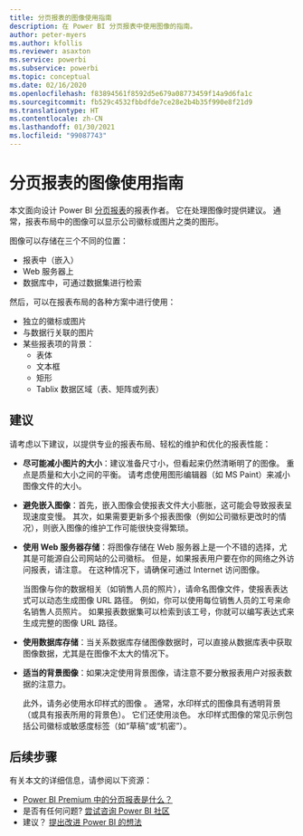 ```yaml
---
title: 分页报表的图像使用指南
description: 在 Power BI 分页报表中使用图像的指南。
author: peter-myers
ms.author: kfollis
ms.reviewer: asaxton
ms.service: powerbi
ms.subservice: powerbi
ms.topic: conceptual
ms.date: 02/16/2020
ms.openlocfilehash: f83894561f8592d5e679a08773459f14a9d6fa1c
ms.sourcegitcommit: fb529c4532fbbdfde7ce28e2b4b35f990e8f21d9
ms.translationtype: HT
ms.contentlocale: zh-CN
ms.lasthandoff: 01/30/2021
ms.locfileid: "99087743"
---
```

# <a name="image-use-guidance-for-paginated-reports"></a>分页报表的图像使用指南

本文面向设计 Power BI [分页报表](../paginated-reports/paginated-reports-report-builder-power-bi.md)的报表作者。 它在处理图像时提供建议。 通常，报表布局中的图像可以显示公司徽标或图片之类的图形。

图像可以存储在三个不同的位置：

- 报表中（嵌入）
- Web 服务器上
- 数据库中，可通过数据集进行检索

然后，可以在报表布局的各种方案中进行使用：

- 独立的徽标或图片
- 与数据行关联的图片
- 某些报表项的背景：
  - 表体
  - 文本框
  - 矩形
  - Tablix 数据区域（表、矩阵或列表）

## <a name="suggestions"></a>建议

请考虑以下建议，以提供专业的报表布局、轻松的维护和优化的报表性能：

- **尽可能减小图片的大小**：建议准备尺寸小，但看起来仍然清晰明了的图像。 重点是质量和大小之间的平衡。 请考虑使用图形编辑器（如 MS Paint）来减小图像文件的大小。
- **避免嵌入图像**：首先，嵌入图像会使报表文件大小膨胀，这可能会导致报表呈现速度变慢。 其次，如果需要更新多个报表图像（例如公司徽标更改时的情况），则嵌入图像的维护工作可能很快变得繁琐。
- **使用 Web 服务器存储**：将图像存储在 Web 服务器上是一个不错的选择，尤其是可能源自公司网站的公司徽标。 但是，如果报表用户要在你的网络之外访问报表，请注意。 在这种情况下，请确保可通过 Internet 访问图像。

    当图像与你的数据相关（如销售人员的照片），请命名图像文件，使报表表达式可以动态生成图像 URL 路径。 例如，你可以使用每位销售人员的工号来命名销售人员照片。 如果报表数据集可以检索到该工号，你就可以编写表达式来生成完整的图像 URL 路径。
- **使用数据库存储**：当关系数据库存储图像数据时，可以直接从数据库表中获取图像数据，尤其是在图像不太大的情况下。
- **适当的背景图像**：如果决定使用背景图像，请注意不要分散报表用户对报表数据的注意力。 

    此外，请务必使用水印样式的图像  。 通常，水印样式的图像具有透明背景（或具有报表所用的背景色）。 它们还使用淡色。 水印样式图像的常见示例包括公司徽标或敏感度标签（如“草稿”或“机密”）。

## <a name="next-steps"></a>后续步骤

有关本文的详细信息，请参阅以下资源：

- [Power BI Premium 中的分页报表是什么？](../paginated-reports/paginated-reports-report-builder-power-bi.md)
- 是否有任何问题? [尝试咨询 Power BI 社区](https://community.powerbi.com/)
- 建议？ [提出改进 Power BI 的想法](https://ideas.powerbi.com/)
